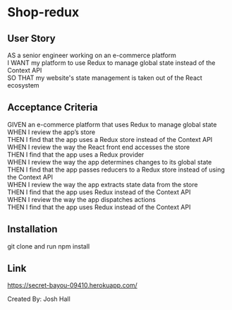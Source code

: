 # Shop-redux

## User Story
AS a senior engineer working on an e-commerce platform <br />
I WANT my platform to use Redux to manage global state instead of the Context API <br />
SO THAT my website's state management is taken out of the React ecosystem <br />

## Acceptance Criteria
GIVEN an e-commerce platform that uses Redux to manage global state <br />
WHEN I review the app’s store <br />
THEN I find that the app uses a Redux store instead of the Context API <br />
WHEN I review the way the React front end accesses the store <br />
THEN I find that the app uses a Redux provider <br />
WHEN I review the way the app determines changes to its global state <br />
THEN I find that the app passes reducers to a Redux store instead of using the Context API <br />
WHEN I review the way the app extracts state data from the store <br />
THEN I find that the app uses Redux instead of the Context API <br />
WHEN I review the way the app dispatches actions <br />
THEN I find that the app uses Redux instead of the Context API <br />

## Installation 
git clone and run npm install


## Link
https://secret-bayou-09410.herokuapp.com/

Created By:
Josh Hall
